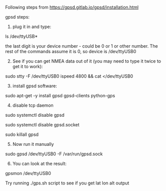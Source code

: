 Following steps from https://gpsd.gitlab.io/gpsd/installation.html

gpsd steps:

1. plug it in and type:

ls /dev/ttyUSB*

the last digit is your device number - could be 0 or 1 or other number.  The rest of the commands assume it is 0, so device is /dev/ttyUSB0

2. See if you can get NMEA data out of it (you may need to type it twice to get it to work):

sudo stty -F /dev/ttyUSB0 ispeed 4800 && cat </dev/ttyUSB0

3. install gpsd software:

sudo apt-get -y install gpsd gpsd-clients python-gps

4. disable tcp daemon

sudo systemctl disable gpsd

sudo systemctl disable gpsd.socket

sudo killall gpsd

5. Now run it manually

sudo gpsd /dev/ttyUSB0 -F /var/run/gpsd.sock

6. You can look at the result:

gpsmon /dev/ttyUSB0

Try running ./gps.sh script to see if you get lat lon alt output
